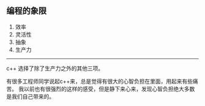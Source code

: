 ## 编程的象限
1. 效率
2. 灵活性
3. 抽象
4. 生产力

---

c++ 选择了除了生产力之外的其他三项。

有很多工程师同学说起c++来，总是觉得有很大的心智负担在里面，用起来有些痛苦。
我以前也有很强烈的这样的感受，但是静下来心来，发现心智负担绝大多数是我们自己带来的。
